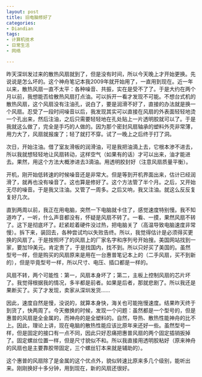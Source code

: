 ```yaml
---
layout: post
title: 旧电脑修好了
categories:
- Diandian
tags:
- 计算机技术
- 日常生活
- 网络

---
```

<p>昨天深圳发过来的散热风扇就到了，但是没有时间，所以今天晚上才开始更换。先说说是怎么坏的。这个神舟笔记本我2009年就开始用了，一直用到现在。近一年以来，散热风扇一直不太平：各种噪音、共振，实在是受不了了。于是大约在两个月以前，我想能否给散热风扇打点油。可以拆开一看才发现不可能。不想台式机的散热风扇，这个风扇没有注油孔，说白了，要是润滑不好了，直接的办法就是换一个风扇。忍受了一段时间噪音以后，我发现其实可以直接在风扇的外表面轻轻地烫一个孔出来，然后注油，之后只需要轻轻地在孔处贴上一片透明胶就可以了。于是我就这么做了，完全是手巧的人做的。因为那个密封风扇轴承的塑料外壳非常薄，用力大了，风扇就报废了；轻了就打不穿。试了一晚上之后终于打了洞。</p>
<p>次日，开始注油。借了室友滑板的润滑油，可是我把油滴上去，它根本渗不进去，所以我就想轻轻地让风扇转动，这样空气（如果有的话）才可以出来，油才能进去。果然，用这个方法大概渗进去3滴油。用透明胶封好（注意风扇质量平衡）。</p>
<p>开机，刚开始低转速的时候噪音还是非常大。但是等到开机界面出来，估计已经润滑了，就再也没有噪音了。这也算是修好了。这个方法管了半个月。之后，又开始无尽的噪音。于是我又注油。又管了一周多。之后又响，我又注油。就这么反反复复好几次。</p>
<p>直到两周以前，我正在用电脑，突然一下电脑就卡住了，感觉速度特别慢。我不知道咋了，一听，什么声音都没有，怀疑是风扇不转了。一看、一摸，果然风扇不转了。这下是彻底坏了。赶紧趁着硬件没过热，把电脑关了（高温导致电脑速度非常慢）。拆下来，装回去，各种尝试均以失败告终。所以，我觉得估计是必须得买更换的风扇了。于是按照坏了的风扇上的厂家名字和序列号开始搜。美国网站找到一家，要加19美元。肯定贵了，于是找国内，找不到。所以只好买了美国的。虽然型号一样，但是购买的风扇原来是用在一台惠普笔记本上的（二手风扇，买不到新的），但是毕竟型号一样，所以尺寸、电压、插口都是一样的。</p>
<p>风扇不转，两个可能性：第一，风扇本身坏了；第二，主板上控制风扇的芯片坏了。我觉得根据我的情况，多半都是前者。如果是后者，那就悲剧了。所以我还是<span>果断买</span><span>了。买了才发现，卖家从深圳发货……</span></p>
<p><span>因此，速度自然是慢，没说的，就算本身快，海关也可能拖慢速度。结果昨天终于到货了，快两周了。今天撤换的时候，发现一个问题：虽然都是一个型号的，但是惠普的风扇是全金属的，而神舟的是全塑料的。自然，导热、散热性能神舟的比不上。因此，理论上讲，现在电脑的散热性能应该比原年来还好一些。虽然型号一样，但是固定的接口有一点不同，因此只好忍痛把惠普风扇的两个固定插销扳掉了。固定螺丝位置一样，但是尺寸貌似不和。所以我直接用透明胶粘好（原来神舟的风扇也是主要靠胶带固定，三个螺丝钉本来就是辅助的）。</span></p>
<p><span>这个惠普的风扇除了是金属的这个优点外，貌似转速比原来多几个级别，能听出来。刚刚换好十多分钟，用到现在，新的风扇还很好。</span></p>